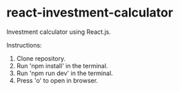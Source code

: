 # react-investment-calculator
Investment calculator using React.js.

Instructions:
1. Clone repository.
2. Run 'npm install' in the terminal.
3. Run 'npm run dev' in the terminal.
4. Press 'o' to open in browser.
